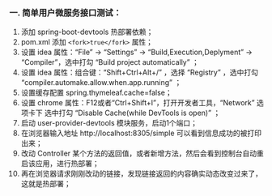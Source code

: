 ### 一. 简单用户微服务接口测试：
 1. 添加 spring-boot-devtools 热部署依赖；
 2. pom.xml 添加 `<fork>true</fork>` 属性；
 3. 设置 idea 属性：“File” -> “Settings” -> “Build,Execution,Deplyment” -> “Compiler”，选中打勾 “Build project automatically” ；
 4. 设置 idea 属性：组合键：“Shift+Ctrl+Alt+/” ，选择 “Registry” ，选中打勾 “compiler.automake.allow.when.app.running” ；
 5. 设置缓存配置 spring.thymeleaf.cache=false；
 6. 设置 chrome 属性：F12或者“Ctrl+Shift+I”，打开开发者工具，“Network” 选项卡下 选中打勾 “Disable Cache(while DevTools is open)” ；
 7. 启动 user-provider-devtools 模块服务，启动1个端口；
 8. 在浏览器输入地址 http://localhost:8305/simple 可以看到信息成功的被打印出来；
 9. 改动 Controller 某个方法的返回值，或者新增方法，然后会看到控制台自动重启该应用，进行热部署；
 10. 再在浏览器请求刚刚改动的链接，发现链接返回的内容确实动态改变过来了，这就是热部署；
